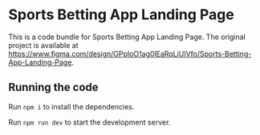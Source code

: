 
  # Sports Betting App Landing Page

  This is a code bundle for Sports Betting App Landing Page. The original project is available at https://www.figma.com/design/GPpIoO1ag0lEaRqLiUIVfo/Sports-Betting-App-Landing-Page.

  ## Running the code

  Run `npm i` to install the dependencies.

  Run `npm run dev` to start the development server.
  